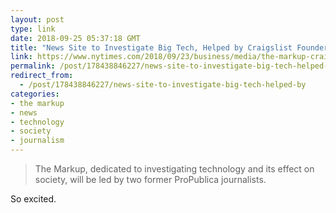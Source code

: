 ```yaml
---
layout: post
type: link
date: 2018-09-25 05:37:18 GMT
title: "News Site to Investigate Big Tech, Helped by Craigslist Founder"
link: https://www.nytimes.com/2018/09/23/business/media/the-markup-craig-newmark.html
permalink: /post/178438846227/news-site-to-investigate-big-tech-helped-by
redirect_from: 
  - /post/178438846227/news-site-to-investigate-big-tech-helped-by
categories:
- the markup
- news
- technology
- society
- journalism
---
```

<blockquote>The Markup, dedicated to investigating technology and its effect on society, will be led by two former ProPublica journalists.</blockquote>
<p>So excited.</p>